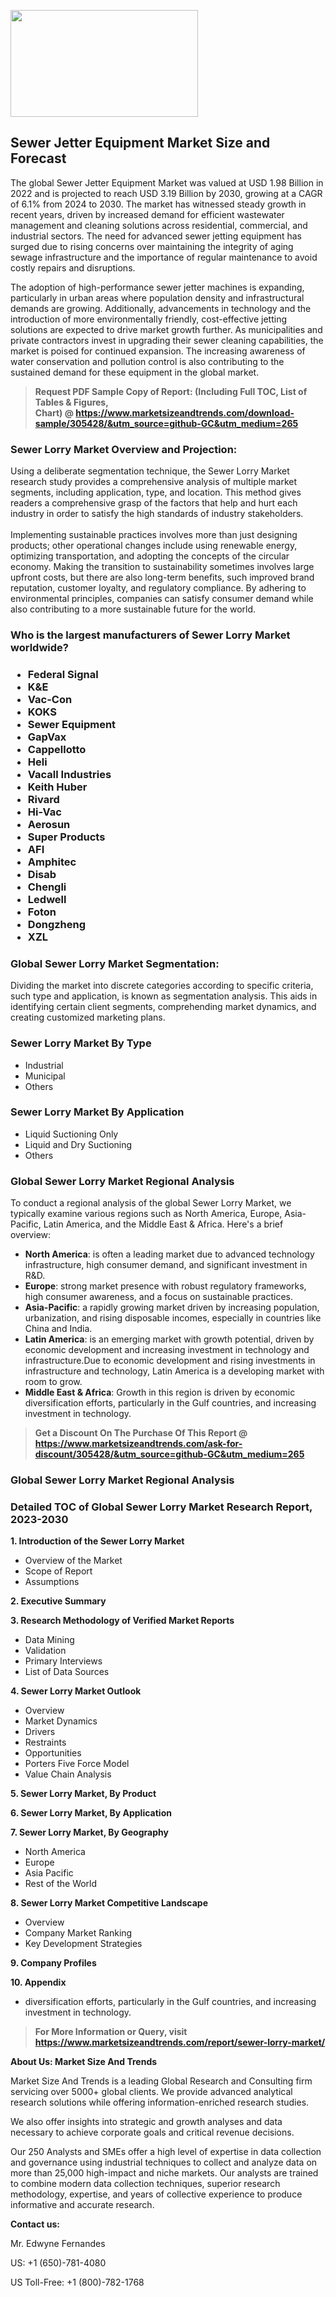 <p><img class="alignnone size-medium wp-image-20088" src="https://ffe5etoiles.com/wp-content/uploads/2024/12/MST1-300x171.png" alt="" width="300" height="171" /></p><h2>Sewer Jetter Equipment Market Size and Forecast</h2><p>The global Sewer Jetter Equipment Market was valued at USD 1.98 Billion in 2022 and is projected to reach USD 3.19 Billion by 2030, growing at a CAGR of 6.1% from 2024 to 2030. The market has witnessed steady growth in recent years, driven by increased demand for efficient wastewater management and cleaning solutions across residential, commercial, and industrial sectors. The need for advanced sewer jetting equipment has surged due to rising concerns over maintaining the integrity of aging sewage infrastructure and the importance of regular maintenance to avoid costly repairs and disruptions.</p><p>The adoption of high-performance sewer jetter machines is expanding, particularly in urban areas where population density and infrastructural demands are growing. Additionally, advancements in technology and the introduction of more environmentally friendly, cost-effective jetting solutions are expected to drive market growth further. As municipalities and private contractors invest in upgrading their sewer cleaning capabilities, the market is poised for continued expansion. The increasing awareness of water conservation and pollution control is also contributing to the sustained demand for these equipment in the global market.</p></p><blockquote id="" class=""><strong>Request PDF Sample Copy of Report: (Including Full TOC, List of Tables &amp; Figures, Chart)&nbsp;@&nbsp;<strong><a href="https://www.marketsizeandtrends.com/download-sample/305428/&utm_source=github-GC&utm_medium=265" target="_blank">https://www.marketsizeandtrends.com/download-sample/305428/&utm_source=github-GC&utm_medium=265</a></strong></strong></blockquote><h3 id="" class="">Sewer Lorry Market&nbsp;Overview and Projection:</h3><p id="" class="">Using a deliberate segmentation technique, the Sewer Lorry Market research study provides a comprehensive analysis of multiple market segments, including application, type, and location. This method gives readers a comprehensive grasp of the factors that help and hurt each industry in order to satisfy the high standards of industry stakeholders. <br /> <br />Implementing sustainable practices involves more than just designing products; other operational changes include using renewable energy, optimizing transportation, and adopting the concepts of the circular economy. Making the transition to sustainability sometimes involves large upfront costs, but there are also long-term benefits, such improved brand reputation, customer loyalty, and regulatory compliance. By adhering to environmental principles, companies can satisfy consumer demand while also contributing to a more sustainable future for the world.</p><h3 id="" class="">Who is the largest manufacturers of&nbsp;Sewer Lorry Market worldwide?</h3><h3 class=""><p><ul><li>Federal Signal </li><li> K&E </li><li> Vac-Con </li><li> KOKS </li><li> Sewer Equipment </li><li> GapVax </li><li> Cappellotto </li><li> Heli </li><li> Vacall Industries </li><li> Keith Huber </li><li> Rivard </li><li> Hi-Vac </li><li> Aerosun </li><li> Super Products </li><li> AFI </li><li> Amphitec </li><li> Disab </li><li> Chengli </li><li> Ledwell </li><li> Foton </li><li> Dongzheng </li><li> XZL</li></ul></p></h3><h3 id="" class="">Global&nbsp;Sewer Lorry Market Segmentation:</h3><p id="" class="">Dividing the market into discrete categories according to specific criteria, such type and application, is known as segmentation analysis. This aids in identifying certain client segments, comprehending market dynamics, and creating customized marketing plans.</p><h3 id="" class="">Sewer Lorry Market&nbsp;By Type</h3><p><p><ul><li>Industrial</li><li> Municipal</li><li> Others</p></li></ul></p></p><h3 id="" class="">Sewer Lorry Market&nbsp;By Application</h3><p class=""><p><ul><li>Liquid Suctioning Only</li><li> Liquid and Dry Suctioning</li><li> Others</li></ul></p></p><h3 id="" class="">Global Sewer Lorry Market Regional Analysis</h3><p id="" class="">To conduct a regional analysis of the global Sewer Lorry Market, we typically examine various regions such as North America, Europe, Asia-Pacific, Latin America, and the Middle East &amp; Africa. Here's a brief overview:</p><ul><li><strong>North America</strong>: is often a leading market due to advanced technology infrastructure, high consumer demand, and significant investment in R&amp;D.</li><li><strong>Europe</strong>: strong market presence with robust regulatory frameworks, high consumer awareness, and a focus on sustainable practices.</li><li><strong>Asia-Pacific</strong>: a rapidly growing market driven by increasing population, urbanization, and rising disposable incomes, especially in countries like China and India.</li><li><strong>Latin America</strong>: is an emerging market with growth potential, driven by economic development and increasing investment in technology and infrastructure.Due to economic development and rising investments in infrastructure and technology, Latin America is a developing market with room to grow.</li><li><strong>Middle East &amp; Africa</strong>: Growth in this region is driven by economic diversification efforts, particularly in the Gulf countries, and increasing investment in technology.</li></ul><blockquote id="" class=""><strong>Get a Discount On The Purchase Of This Report @ <strong><a href="https://www.marketsizeandtrends.com/ask-for-discount/305428/&utm_source=github-GC&utm_medium=265" target="_blank">https://www.marketsizeandtrends.com/ask-for-discount/305428/&utm_source=github-GC&utm_medium=265</a></strong></strong></blockquote><h3 id="" class="">Global Sewer Lorry Market Regional Analysis</h3><h3 id="" class="">Detailed TOC of Global Sewer Lorry Market Research Report, 2023-2030</h3><p id="" class=""><strong>1. Introduction of the Sewer Lorry Market</strong></p><ul><li>Overview of the Market</li><li>Scope of Report</li><li>Assumptions</li></ul><p id="" class=""><strong>2. Executive Summary</strong></p><p id="" class=""><strong>3. Research Methodology of Verified Market Reports</strong></p><ul><li>Data Mining</li><li>Validation</li><li>Primary Interviews</li><li>List of Data Sources</li></ul><p id="" class=""><strong>4. Sewer Lorry Market Outlook</strong></p><ul><li>Overview</li><li>Market Dynamics</li><li>Drivers</li><li>Restraints</li><li>Opportunities</li><li>Porters Five Force Model</li><li>Value Chain Analysis</li></ul><p id="" class=""><strong>5. Sewer Lorry Market, By Product</strong></p><p id="" class=""><strong>6. Sewer Lorry Market, By Application</strong></p><p id="" class=""><strong>7. Sewer Lorry Market, By Geography</strong></p><ul><li>North America</li><li>Europe</li><li>Asia Pacific</li><li>Rest of the World</li></ul><p id="" class=""><strong>8. Sewer Lorry Market Competitive Landscape</strong></p><ul><li>Overview</li><li>Company Market Ranking</li><li>Key Development Strategies</li></ul><p id="" class=""><strong>9. Company Profiles</strong></p><p id="" class=""><strong>10. Appendix</strong></p><ul><li>diversification efforts, particularly in the Gulf countries, and increasing investment in technology.</li></ul><blockquote id="" class=""><strong>For More Information or Query, visit <strong><strong><a href="https://www.marketsizeandtrends.com/report/sewer-lorry-market/" target="_blank">https://www.marketsizeandtrends.com/report/sewer-lorry-market/</a></strong></strong></strong></blockquote><p id="" class=""><strong>About Us: Market Size And Trends</strong></p><p id="" class="">Market Size And Trends is a leading Global Research and Consulting firm servicing over 5000+ global clients. We provide advanced analytical research solutions while offering information-enriched research studies.</p><p id="" class="">We also offer insights into strategic and growth analyses and data necessary to achieve corporate goals and critical revenue decisions.</p><p id="" class="">Our 250 Analysts and SMEs offer a high level of expertise in data collection and governance using industrial techniques to collect and analyze data on more than 25,000 high-impact and niche markets. Our analysts are trained to combine modern data collection techniques, superior research methodology, expertise, and years of collective experience to produce informative and accurate research.</p><p id="" class=""><strong>Contact us:</strong></p><p id="" class="">Mr. Edwyne Fernandes</p><p id="" class="">US: +1 (650)-781-4080</p><p id="" class="">US Toll-Free: +1 (800)-782-1768</p>

